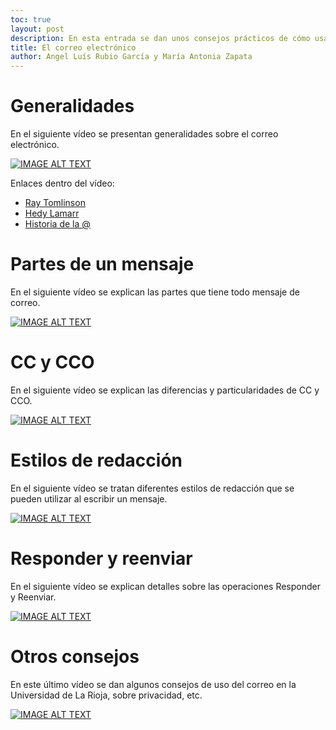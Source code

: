 ```yaml
---
toc: true
layout: post
description: En esta entrada se dan unos consejos prácticos de cómo usar el correo electrónico.
title: El correo electrónico
author: Angel Luís Rubio García y María Antonia Zapata
---
```


# Generalidades
En el siguiente vídeo se presentan generalidades sobre el correo electrónico. 

[![IMAGE ALT TEXT](http://img.youtube.com/vi/Gvlw1RDEjcw/0.jpg)](http://www.youtube.com/watch?v=Gvlw1RDEjcw "Generalidades del correo electrónico")

Enlaces dentro del vídeo:
- [Ray Tomlinson](https://es.wikipedia.org/wiki/Ray_Tomlinson) 
- [Hedy Lamarr](https://es.wikipedia.org/wiki/Hedy_Lamarr)
- [Historia de la @](https://ontranslation.es/historia-arroba/)

# Partes de un mensaje
En el siguiente vídeo se explican las partes que tiene todo mensaje de correo.

[![IMAGE ALT TEXT](http://img.youtube.com/vi/EmhwgOuNkLQ/0.jpg)](http://www.youtube.com/watch?v=EmhwgOuNkLQ "Partes de un mensaje")


# CC y CCO
En el siguiente vídeo se explican las diferencias y particularidades de CC y CCO.

[![IMAGE ALT TEXT](http://img.youtube.com/vi/gufI-ngRCQc/0.jpg)](http://www.youtube.com/watch?v=gufI-ngRCQc "CC y CCO")

# Estilos de redacción
En el siguiente vídeo se tratan diferentes estilos de redacción que se pueden utilizar al escribir un mensaje.

[![IMAGE ALT TEXT](http://img.youtube.com/vi/7o87I4maePo/0.jpg)](http://www.youtube.com/watch?v=7o87I4maePo "Estilos de redacción")

# Responder y reenviar
En el siguiente vídeo se explican detalles sobre las operaciones Responder y Reenviar.

[![IMAGE ALT TEXT](http://img.youtube.com/vi/DW3ATmDVcM0/0.jpg)](http://www.youtube.com/watch?v=DW3ATmDVcM0 "Responder y reenviar")

# Otros consejos
En este último vídeo se dan algunos consejos de uso del correo en la Universidad de La Rioja, sobre privacidad, etc.

[![IMAGE ALT TEXT](http://img.youtube.com/vi/SWrSD3_HWoM/0.jpg)](http://www.youtube.com/watch?v=SWrSD3_HWoM "Otros consejos")
